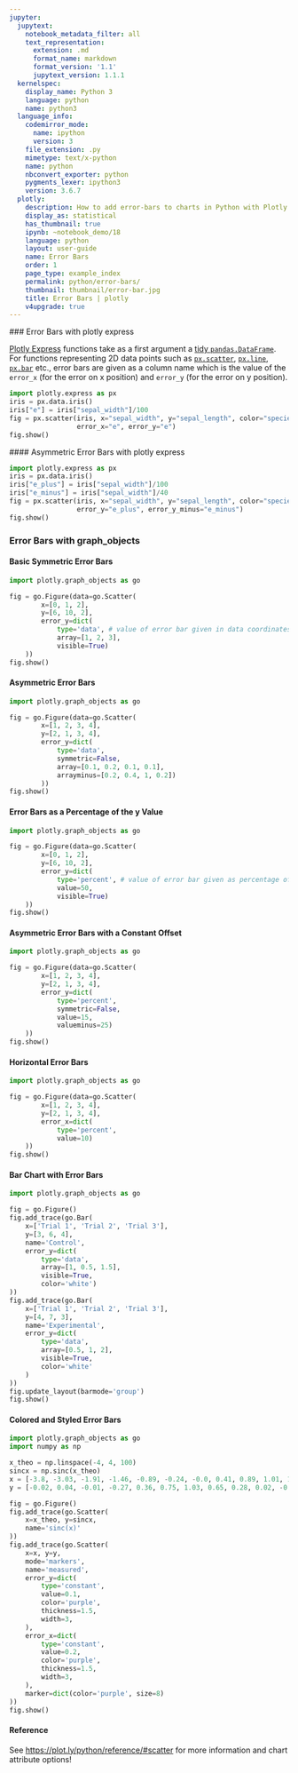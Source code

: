 ```yaml
---
jupyter:
  jupytext:
    notebook_metadata_filter: all
    text_representation:
      extension: .md
      format_name: markdown
      format_version: '1.1'
      jupytext_version: 1.1.1
  kernelspec:
    display_name: Python 3
    language: python
    name: python3
  language_info:
    codemirror_mode:
      name: ipython
      version: 3
    file_extension: .py
    mimetype: text/x-python
    name: python
    nbconvert_exporter: python
    pygments_lexer: ipython3
    version: 3.6.7
  plotly:
    description: How to add error-bars to charts in Python with Plotly.
    display_as: statistical
    has_thumbnail: true
    ipynb: ~notebook_demo/18
    language: python
    layout: user-guide
    name: Error Bars
    order: 1
    page_type: example_index
    permalink: python/error-bars/
    thumbnail: thumbnail/error-bar.jpg
    title: Error Bars | plotly
    v4upgrade: true
---
```


### Error Bars with plotly express

[Plotly Express](../plotly-express/) functions take as a first argument a [tidy `pandas.DataFrame`](https://www.jeannicholashould.com/tidy-data-in-python.html). For functions representing 2D data points such as [`px.scatter`](https://plot.ly/python/line-and-scatter/), [`px.line`](https://plot.ly/python/line-charts/), [`px.bar`](https://plot.ly/python/bar-charts/) etc., error bars are given as a column name which is the value of the `error_x` (for the error on x position) and `error_y` (for the error on y position).

```python
import plotly.express as px
iris = px.data.iris()
iris["e"] = iris["sepal_width"]/100
fig = px.scatter(iris, x="sepal_width", y="sepal_length", color="species",
                 error_x="e", error_y="e")
fig.show()
```

#### Asymmetric Error Bars with plotly express

```python
import plotly.express as px
iris = px.data.iris()
iris["e_plus"] = iris["sepal_width"]/100
iris["e_minus"] = iris["sepal_width"]/40
fig = px.scatter(iris, x="sepal_width", y="sepal_length", color="species",
                 error_y="e_plus", error_y_minus="e_minus")
fig.show()
```

### Error Bars with graph_objects

#### Basic Symmetric Error Bars

```python
import plotly.graph_objects as go

fig = go.Figure(data=go.Scatter(
        x=[0, 1, 2],
        y=[6, 10, 2],
        error_y=dict(
            type='data', # value of error bar given in data coordinates
            array=[1, 2, 3],
            visible=True)
    ))
fig.show()
```

#### Asymmetric Error Bars

```python
import plotly.graph_objects as go

fig = go.Figure(data=go.Scatter(
        x=[1, 2, 3, 4],
        y=[2, 1, 3, 4],
        error_y=dict(
            type='data',
            symmetric=False,
            array=[0.1, 0.2, 0.1, 0.1],
            arrayminus=[0.2, 0.4, 1, 0.2])
        ))
fig.show()
```

#### Error Bars as a Percentage of the y Value

```python
import plotly.graph_objects as go

fig = go.Figure(data=go.Scatter(
        x=[0, 1, 2],
        y=[6, 10, 2],
        error_y=dict(
            type='percent', # value of error bar given as percentage of y value
            value=50,
            visible=True)
    ))
fig.show()
```

#### Asymmetric Error Bars with a Constant Offset

```python
import plotly.graph_objects as go

fig = go.Figure(data=go.Scatter(
        x=[1, 2, 3, 4],
        y=[2, 1, 3, 4],
        error_y=dict(
            type='percent',
            symmetric=False,
            value=15,
            valueminus=25)
    ))
fig.show()
```

#### Horizontal Error Bars

```python
import plotly.graph_objects as go

fig = go.Figure(data=go.Scatter(
        x=[1, 2, 3, 4],
        y=[2, 1, 3, 4],
        error_x=dict(
            type='percent',
            value=10)
    ))
fig.show()
```

#### Bar Chart with Error Bars

```python
import plotly.graph_objects as go

fig = go.Figure()
fig.add_trace(go.Bar(
    x=['Trial 1', 'Trial 2', 'Trial 3'],
    y=[3, 6, 4],
    name='Control',
    error_y=dict(
        type='data',
        array=[1, 0.5, 1.5],
        visible=True,
        color='white')
))
fig.add_trace(go.Bar(
    x=['Trial 1', 'Trial 2', 'Trial 3'],
    y=[4, 7, 3],
    name='Experimental',
    error_y=dict(
        type='data',
        array=[0.5, 1, 2],
        visible=True,
        color='white'
    )
))
fig.update_layout(barmode='group')
fig.show()
```

#### Colored and Styled Error Bars

```python
import plotly.graph_objects as go
import numpy as np

x_theo = np.linspace(-4, 4, 100)
sincx = np.sinc(x_theo)
x = [-3.8, -3.03, -1.91, -1.46, -0.89, -0.24, -0.0, 0.41, 0.89, 1.01, 1.91, 2.28, 2.79, 3.56]
y = [-0.02, 0.04, -0.01, -0.27, 0.36, 0.75, 1.03, 0.65, 0.28, 0.02, -0.11, 0.16, 0.04, -0.15]

fig = go.Figure()
fig.add_trace(go.Scatter(
    x=x_theo, y=sincx,
    name='sinc(x)'
))
fig.add_trace(go.Scatter(
    x=x, y=y,
    mode='markers',
    name='measured',
    error_y=dict(
        type='constant',
        value=0.1,
        color='purple',
        thickness=1.5,
        width=3,
    ),
    error_x=dict(
        type='constant',
        value=0.2,
        color='purple',
        thickness=1.5,
        width=3,
    ),
    marker=dict(color='purple', size=8)
))
fig.show()
```

#### Reference
See https://plot.ly/python/reference/#scatter for more information and chart attribute options!
